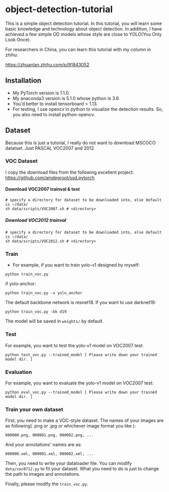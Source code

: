 # object-detection-tutorial
This is a simple object detection tutorial. In this tutorial, you will learn some basic knowledge and technology about object detection. In addition, I have achieved a few simple OD models whose style are close to YOLO(You Only Look Once).

For researchers in China, you can learn this tutorial with my column in zhihu:

https://zhuanlan.zhihu.com/p/91843052


## Installation
- My PyTorch version is 1.1.0.
- My anaconda3 version is 5.1.0 whose python is 3.6
- You'd better to install tensorboard > 1.13.
- For testing, I use opencv in python to visualize the detection results.
So, you also need to install python-opencv.

## Dataset
Because this is just a tutorial, I really do not want to download MSCOCO datatset. Just PASCAL VOC2007 and 2012. 

### VOC Dataset
I copy the download files from the following excellent project:
https://github.com/amdegroot/ssd.pytorch

#### Download VOC2007 trainval & test

```Shell
# specify a directory for dataset to be downloaded into, else default is ~/data/
sh data/scripts/VOC2007.sh # <directory>
```

##### Download VOC2012 trainval
```Shell
# specify a directory for dataset to be downloaded into, else default is ~/data/
sh data/scripts/VOC2012.sh # <directory>
```

### Train
- For example, if you want to train yolo-v1 designed by myself:

```Shell
python train_voc.py
```

if yolo-anchor:
```Shell
python train_voc.py -v yolo_anchor
```

The default backbone network is resnet18. If you want to use darknet19:

```Shell
python train_voc.py -bk d19
```

The model will be saved in `weights/` by default.

### Test

For example, you want to test the yolo-v1 model on VOC2007 test:

```Shell
python test_voc.py --trained_model [ Please write down your trained model dir. ]
```

### Evaluation
For example, you want to evaluate the yolo-v1 model on VOC2007 test:

```Shell
python eval_voc.py --trained_model [ Please write down your trained model dir. ]
```

### Train your own dataset
First, you need to make a VOC-style dataset. The names of your images are as following( .png or .jpg or whichever image format you like ):

```Shell
000000.png, 000001.png, 000002.png, ...
```
And your annotations' names are as: 

```Shell
000000.xml, 000001.xml, 000002.xml, ...
```

Then, you need to write your dataloader file. You can modify `data/voc0712.py` to fit your dataset. What you need to do is just to change the path to images and annotations.

Finally, please modify the `train_voc.py`.